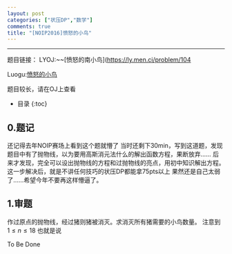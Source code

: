 ```yaml
---
layout: post
categories: ["状压DP","数学"]
comments: true
title: "[NOIP2016]愤怒的小鸟"
---
```

<script type="text/x-mathjax-config">
  MathJax.Hub.Config({tex2jax: {inlineMath: ［'$','$'], ['\\(','\\)'］}});
</script>

<script type="text/javascript" src="https://cdn.rawgit.com/mathjax/MathJax/2.7.1/MathJax.js?config=TeX-AMS-MML_HTMLorMML"></script>

--------------

题目链接：
LYOJ:~~[愤怒的南小鸟](https://ly.men.ci/problem/104

Luogu:[愤怒的小鸟](https://www.luogu.org/problem/show?pid=2831)


题目较长，请在OJ上查看

* 目录
{:toc}

## 0.题记
还记得去年NOIP赛场上看到这个题就懵了
当时还剩下30min，写到这道题，发现题目中有了抛物线，以为要用高斯消元法什么的解出函数方程，果断放弃……
后来才发现，完全可以设出抛物线的方程和过抛物线的亮点，用初中知识解出方程。这一步解决后，就是不讲任何技巧的状压DP都能拿75pts以上
果然还是自己太弱了……希望今年不要再这样懵逼了。

<!--more-->

## 1.审题
作过原点的抛物线，经过猪则猪被消灭。求消灭所有猪需要的小鸟数量。
注意到$1 \leq n \leq 18$ 也就是说


To Be Done